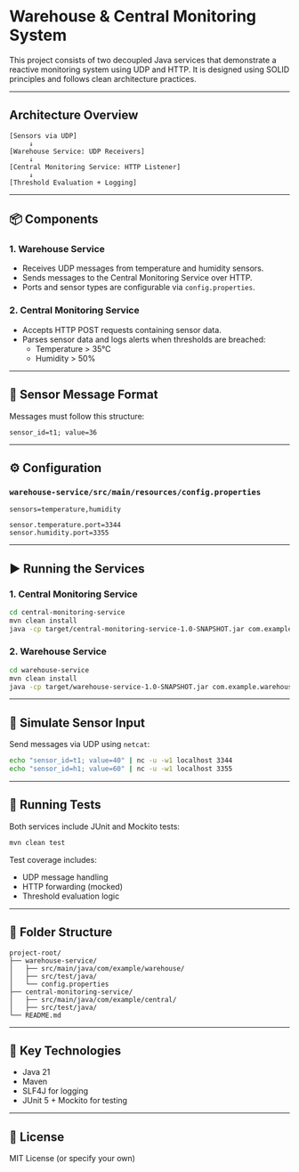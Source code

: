 # Warehouse & Central Monitoring System

This project consists of two decoupled Java services that demonstrate a reactive monitoring system using UDP and HTTP. It is designed using SOLID principles and follows clean architecture practices.

---

## Architecture Overview

```
[Sensors via UDP]
     ↓
[Warehouse Service: UDP Receivers]
     ↓
[Central Monitoring Service: HTTP Listener]
     ↓
[Threshold Evaluation + Logging]
```

---

## 📦 Components

### 1. Warehouse Service

- Receives UDP messages from temperature and humidity sensors.
- Sends messages to the Central Monitoring Service over HTTP.
- Ports and sensor types are configurable via `config.properties`.

### 2. Central Monitoring Service

- Accepts HTTP POST requests containing sensor data.
- Parses sensor data and logs alerts when thresholds are breached:
    - Temperature > 35°C
    - Humidity > 50%

---

## 🧾 Sensor Message Format

Messages must follow this structure:

```
sensor_id=t1; value=36
```

---

## ⚙️ Configuration

### `warehouse-service/src/main/resources/config.properties`

```properties
sensors=temperature,humidity

sensor.temperature.port=3344
sensor.humidity.port=3355
```

---

## ▶️ Running the Services

### 1. Central Monitoring Service

```bash
cd central-monitoring-service
mvn clean install
java -cp target/central-monitoring-service-1.0-SNAPSHOT.jar com.example.central.Main
```

### 2. Warehouse Service

```bash
cd warehouse-service
mvn clean install
java -cp target/warehouse-service-1.0-SNAPSHOT.jar com.example.warehouse.Main
```

---

## 🧪 Simulate Sensor Input

Send messages via UDP using `netcat`:

```bash
echo "sensor_id=t1; value=40" | nc -u -w1 localhost 3344
echo "sensor_id=h1; value=60" | nc -u -w1 localhost 3355
```

---

## 🧪 Running Tests

Both services include JUnit and Mockito tests:

```bash
mvn clean test
```

Test coverage includes:
- UDP message handling
- HTTP forwarding (mocked)
- Threshold evaluation logic

---

## 📁 Folder Structure

```
project-root/
├── warehouse-service/
│   ├── src/main/java/com/example/warehouse/
│   ├── src/test/java/
│   └── config.properties
├── central-monitoring-service/
│   ├── src/main/java/com/example/central/
│   ├── src/test/java/
└── README.md
```

---

## 📌 Key Technologies

- Java 21
- Maven
- SLF4J for logging
- JUnit 5 + Mockito for testing

---

## 📄 License

MIT License (or specify your own)

